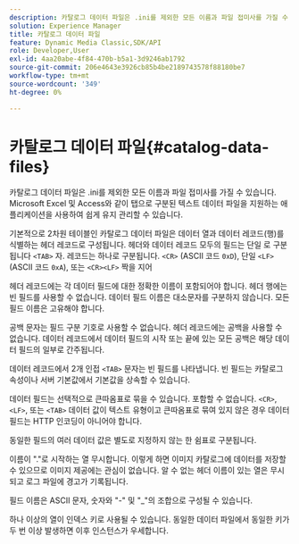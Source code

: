 ```yaml
---
description: 카탈로그 데이터 파일은 .ini를 제외한 모든 이름과 파일 접미사를 가질 수 있습니다. Microsoft Excel 및 Access와 같이 탭으로 구분된 텍스트 데이터 파일을 지원하는 애플리케이션을 사용하여 쉽게 유지 관리할 수 있습니다.
solution: Experience Manager
title: 카탈로그 데이터 파일
feature: Dynamic Media Classic,SDK/API
role: Developer,User
exl-id: 4aa20abe-4f84-470b-b5a1-3d9246ab1792
source-git-commit: 206e4643e3926cb85b4be2189743578f88180be7
workflow-type: tm+mt
source-wordcount: '349'
ht-degree: 0%

---
```


# 카탈로그 데이터 파일{#catalog-data-files}

카탈로그 데이터 파일은 .ini를 제외한 모든 이름과 파일 접미사를 가질 수 있습니다. Microsoft Excel 및 Access와 같이 탭으로 구분된 텍스트 데이터 파일을 지원하는 애플리케이션을 사용하여 쉽게 유지 관리할 수 있습니다.

기본적으로 2차원 테이블인 카탈로그 데이터 파일은 데이터 열과 데이터 레코드(행)를 식별하는 헤더 레코드로 구성됩니다. 헤더와 데이터 레코드 모두의 필드는 단일 로 구분됩니다 `<TAB>` 자. 레코드는 하나로 구분됩니다. `<CR>` (ASCII 코드 `0xD`), 단일 `<LF>` (ASCII 코드 `0xA`), 또는 `<CR><LF>` 짝을 지어

헤더 레코드에는 각 데이터 필드에 대한 정확한 이름이 포함되어야 합니다. 헤더 행에는 빈 필드를 사용할 수 없습니다. 데이터 필드 이름은 대소문자를 구분하지 않습니다. 모든 필드 이름은 고유해야 합니다.

공백 문자는 필드 구분 기호로 사용할 수 없습니다. 헤더 레코드에는 공백을 사용할 수 없습니다. 데이터 레코드에서 데이터 필드의 시작 또는 끝에 있는 모든 공백은 해당 데이터 필드의 일부로 간주됩니다.

데이터 레코드에서 2개 인접 `<TAB>` 문자는 빈 필드를 나타냅니다. 빈 필드는 카탈로그 속성이나 서버 기본값에서 기본값을 상속할 수 있습니다.

데이터 필드는 선택적으로 큰따옴표로 묶을 수 있습니다. 포함할 수 없습니다. `<CR>`, `<LF>`, 또는 `<TAB>` 데이터 값이 텍스트 유형이고 큰따옴표로 묶여 있지 않은 경우 데이터 필드는 HTTP 인코딩이 아니어야 합니다.

동일한 필드의 여러 데이터 값은 별도로 지정하지 않는 한 쉼표로 구분됩니다.

이름이 &quot;.&quot;로 시작하는 열 무시합니다. 이렇게 하면 이미지 카탈로그에 데이터를 저장할 수 있으므로 이미지 제공에는 관심이 없습니다. 알 수 없는 헤더 이름이 있는 열은 무시되고 로그 파일에 경고가 기록됩니다.

필드 이름은 ASCII 문자, 숫자와 &quot;-&quot; 및 &quot;_&quot;의 조합으로 구성될 수 있습니다.

하나 이상의 열이 인덱스 키로 사용될 수 있습니다. 동일한 데이터 파일에서 동일한 키가 두 번 이상 발생하면 이후 인스턴스가 우세합니다.

